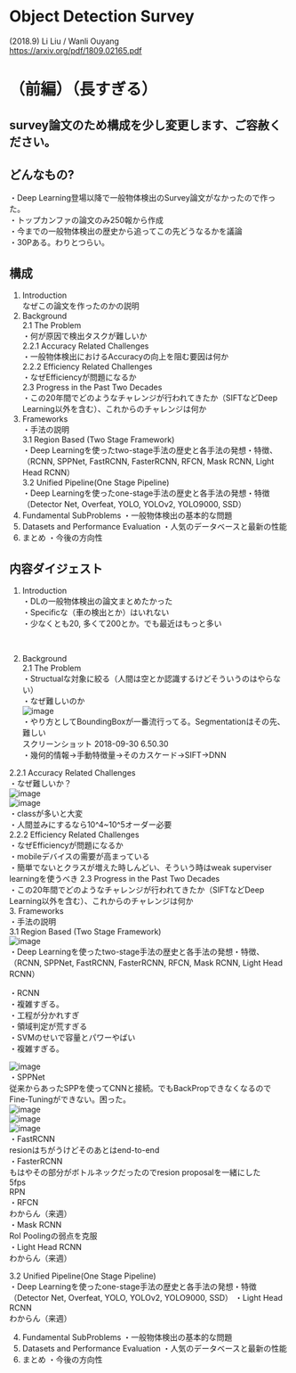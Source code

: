 # Object Detection Survey
(2018.9) Li Liu / Wanli Ouyang  
https://arxiv.org/pdf/1809.02165.pdf

# （前編）（長すぎる）

## survey論文のため構成を少し変更します、ご容赦ください。

## どんなもの?
・Deep Learning登場以降で一般物体検出のSurvey論文がなかったので作った。<br>
・トップカンファの論文のみ250報から作成<br>
・今までの一般物体検出の歴史から追ってこの先どうなるかを議論<br>
・30Pある。わりとつらい。<br>


## 構成
1. Introduction<br>
なぜこの論文を作ったのかの説明
2. Background<br>
2.1 The Problem<br>
・何が原因で検出タスクが難しいか<br>
2.2.1 Accuracy Related Challenges<br>
・一般物体検出におけるAccuracyの向上を阻む要因は何か<br>
2.2.2 Efficiency Related Challenges<br>
・なぜEfficiencyが問題になるか<br>
2.3 Progress in the Past Two Decades<br>
・この20年間でどのようなチャレンジが行われてきたか（SIFTなどDeep Learning以外を含む）、これからのチャレンジは何か<br>
3. Frameworks<br>
・手法の説明<br>
3.1 Region Based (Two Stage Framework)<br>
・Deep Learningを使ったtwo-stage手法の歴史と各手法の発想・特徴、（RCNN, SPPNet, FastRCNN, FasterRCNN, RFCN, Mask RCNN, Light Head RCNN）<br>
3.2 Unified Pipeline(One Stage Pipeline)<br>
・Deep Learningを使ったone-stage手法の歴史と各手法の発想・特徴<br>（Detector Net, Overfeat, YOLO, YOLOv2, YOLO9000, SSD）
4. Fundamental SubProblems
・一般物体検出の基本的な問題
5. Datasets and Performance Evaluation
・人気のデータベースと最新の性能
6. まとめ
・今後の方向性

## 内容ダイジェスト
1. Introduction<br>
・DLの一般物体検出の論文まとめたかった<br>
・Specificな（車の検出とか）はいれない<br>
・少なくとも20, 多くて200とか。でも最近はもっと多い<br>
<br>

2. Background<br>
2.1 The Problem<br>
・Structualな対象に絞る（人間は空とか認識するけどそういうのはやらない）<br>
・なぜ難しいのか<br>
![image](https://user-images.githubusercontent.com/12442472/46250807-d64b1100-c47d-11e8-850a-e6c60d5a969a.png)<br>
・やり方としてBoundingBoxが一番流行ってる。Segmentationはその先、難しい<br>
スクリーンショット 2018-09-30 6.50.30<br>
・幾何的情報→手動特徴量→そのカスケード→SIFT→DNN<br>

2.2.1 Accuracy Related Challenges<br>
・なぜ難しいか？<br>
![image](https://user-images.githubusercontent.com/12442472/46250828-33df5d80-c47e-11e8-924d-aff60f352916.png)<br>
![image](https://user-images.githubusercontent.com/12442472/46250830-393ca800-c47e-11e8-9c83-0a8899c8f65d.png)<br>
・classが多いと大変<br>
・人間並みにするなら10^4~10^5オーダー必要<br>
2.2.2 Efficiency Related Challenges<br>
・なぜEfficiencyが問題になるか<br>
・mobileデバイスの需要が高まっている<br>
・簡単でないとクラスが増えた時しんどい、そういう時はweak superviser learningを使うべき
2.3 Progress in the Past Two Decades<br>
・この20年間でどのようなチャレンジが行われてきたか（SIFTなどDeep Learning以外を含む）、これからのチャレンジは何か<br>
3. Frameworks<br>
・手法の説明<br>
3.1 Region Based (Two Stage Framework)<br>
![image](https://user-images.githubusercontent.com/12442472/46250773-e2829e80-c47c-11e8-8b5c-698f6dfd763b.png)
<br>・Deep Learningを使ったtwo-stage手法の歴史と各手法の発想・特徴、（RCNN, SPPNet, FastRCNN, FasterRCNN, RFCN, Mask RCNN, Light Head RCNN）<br>


・RCNN<br>
・複雑すぎる。<br>
・工程が分かれすぎ<br>
・領域判定が荒すぎる<br>
・SVMのせいで容量とパワーやばい<br>
・複雑すぎる。<br>

![image](https://user-images.githubusercontent.com/12442472/46250834-57a2a380-c47e-11e8-8179-9f335cd7643d.png)<br>
・SPPNet<br>
従来からあったSPPを使ってCNNと接続。でもBackPropできなくなるのでFine-Tuningができない。困った。<br>
![image](https://user-images.githubusercontent.com/12442472/46250835-5bcec100-c47e-11e8-9400-db5888155311.png)<br>
![image](https://user-images.githubusercontent.com/12442472/46250836-5ec9b180-c47e-11e8-9e0d-9c22bfbacc23.png)<br>
![image](https://user-images.githubusercontent.com/12442472/46250839-61c4a200-c47e-11e8-8e65-447d2d9fea7f.png)<br>
・FastRCNN<br>
resionはちがうけどそのあとはend-to-end<br>
・FasterRCNN<br>
もはやその部分がボトルネックだったのでresion proposalを一緒にした<br>
5fps<br>
RPN<br>
・RFCN<br>
わからん（来週）<br>
・Mask RCNN<br>
RoI Poolingの弱点を克服<br>
・Light Head RCNN<br>
わからん（来週）<br>

3.2 Unified Pipeline(One Stage Pipeline)<br>
・Deep Learningを使ったone-stage手法の歴史と各手法の発想・特徴<br>（Detector Net, Overfeat, YOLO, YOLOv2, YOLO9000, SSD）
・Light Head RCNN<br>
わからん（来週）<br>

4. Fundamental SubProblems
・一般物体検出の基本的な問題
5. Datasets and Performance Evaluation
・人気のデータベースと最新の性能
6. まとめ
・今後の方向性

